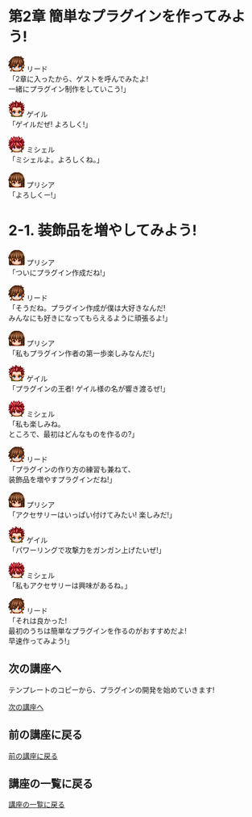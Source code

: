 # 第2章 簡単なプラグインを作ってみよう!
![Reed](../characters/Reed.png)
リード  
「2章に入ったから、ゲストを呼んでみたよ!  
一緒にプラグイン制作をしていこう!」

![Gale](../characters/Gale.png)
ゲイル  
「ゲイルだぜ! よろしく!」

![Michel](../characters/Michel.png)
ミシェル  
「ミシェルよ。よろしくね。」

![Pricia](../characters/Pricia.png)
プリシア  
「よろしくー!」

# 2-1. 装飾品を増やしてみよう!
![Pricia](../characters/Pricia.png)
プリシア  
「ついにプラグイン作成だね!」

![Reed](../characters/Reed.png)
リード  
「そうだね。プラグイン作成が僕は大好きなんだ!  
みんなにも好きになってもらえるように頑張るよ!」

![Pricia](../characters/Pricia.png)
プリシア  
「私もプラグイン作者の第一歩楽しみなんだ!」

![Gale](../characters/Gale.png)
ゲイル  
「プラグインの王者! ゲイル様の名が響き渡るぜ!」

![Michel](../characters/Michel.png)
ミシェル  
「私も楽しみね。  
ところで、最初はどんなものを作るの?」

![Reed](../characters/Reed.png)
リード  
「プラグインの作り方の練習も兼ねて、  
装飾品を増やすプラグインだね!」

![Pricia](../characters/Pricia.png)
プリシア  
「アクセサリーはいっぱい付けてみたい! 楽しみだ!」

![Gale](../characters/Gale.png)
ゲイル  
「パワーリングで攻撃力をガンガン上げたいぜ!」

![Michel](../characters/Michel.png)
ミシェル  
「私もアクセサリーは興味があるね。」

![Reed](../characters/Reed.png)
リード  
「それは良かった!  
最初のうちは簡単なプラグインを作るのがおすすめだよ!  
早速作ってみよう!」

## 次の講座へ
テンプレートのコピーから、プラグインの開発を始めていきます!

[次の講座へ](2-1-1.md)

## 前の講座に戻る
[前の講座に戻る](../1/1-5.md)

## 講座の一覧に戻る
[講座の一覧に戻る](../README.md)
